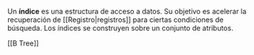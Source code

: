 Un **índice** es una estructura de acceso a datos. Su objetivo es acelerar la recuperación de [[Registro|registros]] para ciertas condiciones de búsqueda. Los índices se construyen sobre un conjunto de atributos.

[[B Tree]]